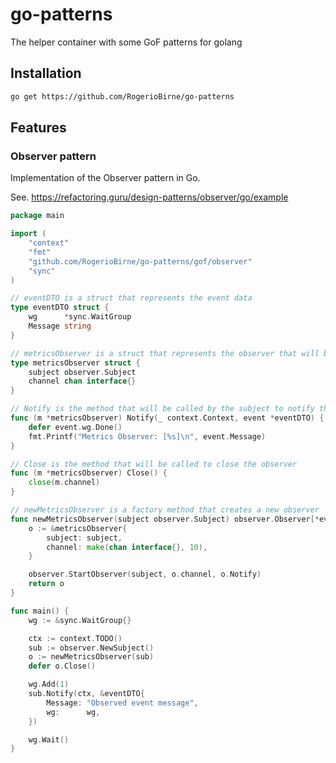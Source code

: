# go-patterns
The helper container with some GoF patterns for golang


## Installation

```bash
go get https://github.com/RogerioBirne/go-patterns
```

## Features
### Observer pattern
Implementation of the Observer pattern in Go.

See. https://refactoring.guru/design-patterns/observer/go/example

```go
package main

import (
	"context"
	"fmt"
	"github.com/RogerioBirne/go-patterns/gof/observer"
	"sync"
)

// eventDTO is a struct that represents the event data
type eventDTO struct {
	wg      *sync.WaitGroup
	Message string
}

// metricsObserver is a struct that represents the observer that will be notified by the subject to record some metrics
type metricsObserver struct {
	subject observer.Subject
	channel chan interface{}
}

// Notify is the method that will be called by the subject to notify the observer
func (m *metricsObserver) Notify(_ context.Context, event *eventDTO) {
	defer event.wg.Done()
	fmt.Printf("Metrics Observer: [%s]\n", event.Message)
}

// Close is the method that will be called to close the observer
func (m *metricsObserver) Close() {
	close(m.channel)
}

// newMetricsObserver is a factory method that creates a new observer
func newMetricsObserver(subject observer.Subject) observer.Observer[*eventDTO] {
	o := &metricsObserver{
		subject: subject,
		channel: make(chan interface{}, 10),
	}

	observer.StartObserver(subject, o.channel, o.Notify)
	return o
}

func main() {
	wg := &sync.WaitGroup{}

	ctx := context.TODO()
	sub := observer.NewSubject()
	o := newMetricsObserver(sub)
	defer o.Close()

	wg.Add(1)
	sub.Notify(ctx, &eventDTO{
		Message: "Observed event message",
		wg:      wg,
	})

	wg.Wait()
}
```
